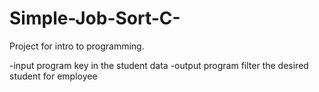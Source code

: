 # Simple-Job-Sort-C-
Project for intro to programming.


-input program key in the student data
-output program filter the desired student for employee

